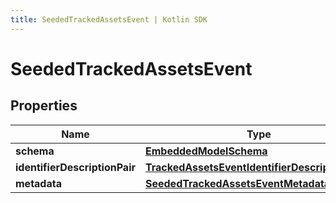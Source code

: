 ```yaml
---
title: SeededTrackedAssetsEvent | Kotlin SDK
---
```



# SeededTrackedAssetsEvent

## Properties
Name | Type | Description | Notes
------------ | ------------- | ------------- | -------------
**schema** | [**EmbeddedModelSchema**](EmbeddedModelSchema) |  |  [optional]
**identifierDescriptionPair** | [**TrackedAssetsEventIdentifierDescriptionPairs**](TrackedAssetsEventIdentifierDescriptionPairs) |  |  [optional]
**metadata** | [**SeededTrackedAssetsEventMetadata**](SeededTrackedAssetsEventMetadata) |  |  [optional]



